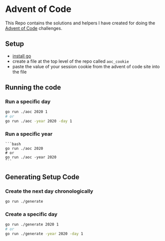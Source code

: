 # Advent of Code

This Repo contains the solutions and helpers I have created for doing the [Advent of Code](https://adventofcode.com/) challenges.

## Setup

- [install go](https://golang.org/doc/install)
- create a file at the top level of the repo called `aoc_cookie`
- paste the value of your session cookie from the advent of code site into the file

## Running the code

### Run a specific day

```bash
go run ./aoc 2020 1
# or
go run ./aoc -year 2020 -day 1
```

### Run a specific year

    ```bash
    go run ./aoc 2020
    # or
    go run ./aoc -year 2020
    ```

## Generating Setup Code

### Create the next day chronologically

```bash
go run ./generate
```

### Create a specific day

```bash
go run ./generate 2020 1
# or
go run ./generate -year 2020 -day 1
```

